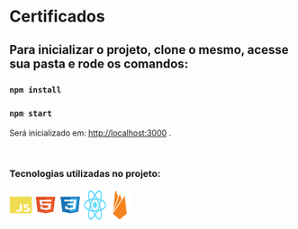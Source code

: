 # Certificados

## Para inicializar o projeto, clone o mesmo, acesse sua pasta e rode os comandos:

### `npm install`
### `npm start`

Será inicializado em: [http://localhost:3000](http://localhost:3000) . 

<div style="display: inline_block"><br>
<h3>Tecnologias utilizadas no projeto: </h3>
  <img align="center" alt="Js" height="30" width="40" src="https://raw.githubusercontent.com/devicons/devicon/master/icons/javascript/javascript-plain.svg">
  <img align="center" alt="HTML" height="30" width="40" src="https://raw.githubusercontent.com/devicons/devicon/master/icons/html5/html5-original.svg">
  <img align="center" alt="CSS" height="30" width="40" src="https://raw.githubusercontent.com/devicons/devicon/master/icons/css3/css3-original.svg">
  <img align="center" alt="REACT" height="60" width="40" src="https://raw.githubusercontent.com/devicons/devicon/master/icons/react/react-original.svg">
  <img align="center" alt="FIREBASE" height="60" width="40" src="https://raw.githubusercontent.com/devicons/devicon/master/icons/firebase/firebase-plain.svg">
  </div>
  